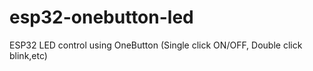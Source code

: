 # esp32-onebutton-led
ESP32 LED control using OneButton (Single click ON/OFF, Double click blink,etc)
